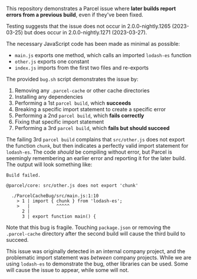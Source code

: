 This repository demonstrates a Parcel issue where **later builds report errors
from a previous build**, even if they've been fixed.

Testing suggests that the issue does not occur in 2.0.0-nightly.1265 (2023-03-25)
but does occur in 2.0.0-nightly.1271 (2023-03-27).

The necessary JavaScript code has been made as minimal as possible:

- `main.js` exports one method, which calls an imported `lodash-es` function
- `other.js` exports one constant
- `index.js` imports from the first two files and re-exports

The provided `bug.sh` script demonstrates the issue by:

1. Removing any `.parcel-cache` or other cache directories
2. Installing any dependencies
3. Performing a 1st `parcel build`, which **succeeds**
4. Breaking a specific import statement to create a specific error
5. Performing a 2nd `parcel build`, which **fails correctly**
6. Fixing that specific import statement
7. Performing a 3rd `parcel build`, which **fails but should succeed**

The failing 3rd `parcel build` complains that `src/other.js` does not
export the function `chunk`, but then indicates a perfectly valid import
statement for `lodash-es`. The code _should_ be compiling without error,
but Parcel is seemingly remembering an earlier error and reporting it for
the later build. The output will look something like:

    Build failed.
    
    @parcel/core: src/other.js does not export 'chunk'
    
      ./ParcelCacheBug/src/main.js:1:10
        > 1 | import { chunk } from 'lodash-es';
        >   |          ^^^^^
          2 |
          3 | export function main() {

Note that this bug is fragile. Touching `package.json` or removing the
`.parcel-cache` directory after the second build will cause the third
build to succeed.

This issue was originally detected in an internal company project, and
the problematic import statement was _between_ company projects. While
we are using `lodash-es` to demonstrate the bug, other libraries can be
used. Some will cause the issue to appear, while some will not.
